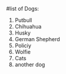 #list of Dogs:
1. Putbull 
2. Chihuahua 
3. Husky
4. German Shepherd 
5. Policiy 
6. Wolfie 
7. Cats 
8. another dog 


